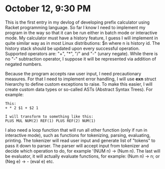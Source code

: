 # October 12, 9:30 PM

This is the first entry in my devlog of developing prefix calculator using Racket programming language. So far I know I need to implement
my program in the way so that it can be run either in batch mode or interactive mode. My calculator must have a history feature, I guess 
I will implement in quite similar way as in most Linux distributions: $n where n is history id. The history stack should be updated upon every
successful operation. Supported operators are: "+", "*", "/" and "-" (unary negate). While there is no "-" subtraction 
operator, I suppose it will be represented via addition of negated numbers.

Because the program accepts raw user input, I need precautionary measures. For that I need to implement error handling, I will use **exn** 
struct hierarchy to define custom exceptions to raise. To make this easier, I will create custom data types or so-called 
ASTs (Abstract Syntax Trees). For example:
```
This:
+ * 2 $1 + $2 1

I will transform to something like this:
PLUS MUL NUM(2) REF(1) PLUS REF(2) NUM(1)
```
I also need a loop function that will run all other function (only if run in interactive mode), such as functions for tokenizing, parsing, 
evaluating, printing. The tokenizer will read user input and generate list of "tokens" to pass it down to parser. The parser will 
accept input from tokenizer and decide which operation to do, for example '(NUM n) → (Num n). The last will be evaluator, it will actually
evaluate functions, for example: (Num n) → n; or (Neg e) → - (eval e) etc.